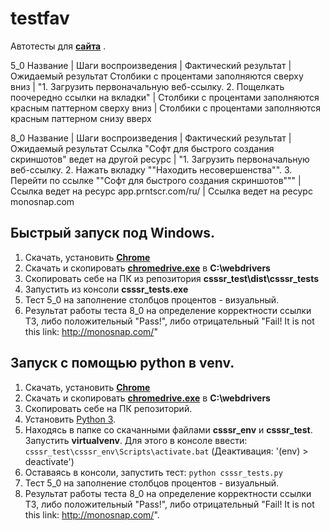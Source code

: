 # testfav
Автотесты для **[сайта](http://blog.csssr.ru/qa-engineer/)** . 

5_0 
Название | Шаги воспроизведения | Фактический результат | Ожидаемый результат
Столбики с процентами заполняются сверху вниз |	"1. Загрузить первоначальную веб-ссылку. 2. Пощелкать поочередно ссылки на вкладки" | Столбики с процентами заполняются красным паттерном сверху вниз | Столбики с процентами заполняются красным паттерном снизу вверх

8_0 
Название | Шаги воспроизведения | Фактический результат | Ожидаемый результат
Ссылка "Софт для быстрого создания скриншотов" ведет на другой ресурс | "1. Загрузить первоначальную веб-ссылку. 2. Нажать вкладку ""Находить несовершенства"". 3. Перейти по ссылке ""Софт для быстрого создания скриншотов""" | Ссылка ведет на ресурс app.prntscr.com/ru/ | Ссылка ведет на ресурс monosnap.com



## Быстрый запуск под Windows.
1. Скачать, установить **[Chrome](https://support.google.com/chrome/answer/95346?co=GENIE.Platform%3DDesktop&hl=en)**
2. Скачать и скопировать **[chromedrive.exe](https://sites.google.com/a/chromium.org/chromedriver/)** в **C:\webdrivers**
3. Скопировать себе на ПК из репозитория **csssr_test\dist\csssr_tests**
4. Запустить из консоли **csssr_tests.exe**
5. Тест 5_0 на заполнение столбцов процентов - визуальный.
6. Результат работы теста 8_0 на определение корректности ссылки ТЗ, либо положительный "Pass!", либо отрицательный "Fail! It is not this link: http://monosnap.com/"

## Запуск с помощью python в venv.
1. Скачать, установить **[Chrome](https://support.google.com/chrome/answer/95346?co=GENIE.Platform%3DDesktop&hl=en)**
2. Скачать и скопировать **[chromedrive.exe](https://sites.google.com/a/chromium.org/chromedriver/)** в **C:\webdrivers** 
3. Скопировать себе на ПК репозиторий.
4. Установить [Python 3](https://www.python.org/downloads/windows/).
5. Находясь в папке со скачанными файлами **csssr_env** и **csssr_test**. Запустить **virtualvenv**. 
Для этого в консоле ввести: `csssr_test\csssr_env\Scripts\activate.bat` (Деактивация: '(env) > deactivate')
6. Оставаясь в консоли, запустить тест: `python csssr_tests.py`
7. Тест 5_0 на заполнение столбцов процентов - визуальный.
8. Результат работы теста 8_0 на определение корректности ссылки ТЗ, либо положительный "Pass!", либо отрицательный "Fail! It is not this link: http://monosnap.com/".

